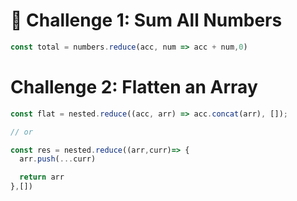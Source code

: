 
# 🔰 Challenge 1: Sum All Numbers
```js
const total = numbers.reduce(acc, num => acc + num,0)
```

# Challenge 2: Flatten an Array
```js
const flat = nested.reduce((acc, arr) => acc.concat(arr), []);

// or

const res = nested.reduce((arr,curr)=> {
  arr.push(...curr)

  return arr
},[])
```